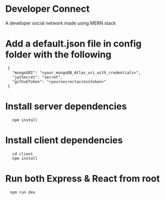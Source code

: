 # Developer Connect 
A developer social network made using MERN stack

# Add a default.json file in config folder with the following
```
 {
   "mongoURI": "<your_mongoDB_Atlas_uri_with_credentials>",
   "jwtSecret": "secret",
   "githubToken": "<yoursecrectaccesstoken>"
 }
```
# Install server dependencies
```
   npm install
```
# Install client dependencies
```
   cd client
   npm install
```
# Run both Express & React from root
```
  npm run dev
```
